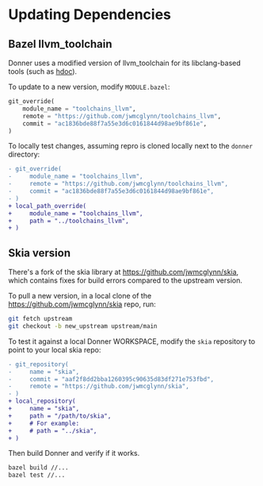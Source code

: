 # Updating Dependencies

## Bazel llvm_toolchain

Donner uses a modified version of llvm_toolchain for its libclang-based tools (such as [hdoc](devtools/generating_documentation.md)).

To update to a new version, modify `MODULE.bazel`:

```py
git_override(
    module_name = "toolchains_llvm",
    remote = "https://github.com/jwmcglynn/toolchains_llvm",
    commit = "ac1836bde88f7a55e3d6c0161844d98ae9bf861e",
)
```

To locally test changes, assuming repro is cloned locally next to the `donner` directory:

```diff
- git_override(
-     module_name = "toolchains_llvm",
-     remote = "https://github.com/jwmcglynn/toolchains_llvm",
-     commit = "ac1836bde88f7a55e3d6c0161844d98ae9bf861e",
- )
+ local_path_override(
+     module_name = "toolchains_llvm",
+     path = "../toolchains_llvm",
+ )
```

## Skia version

There's a fork of the skia library at https://github.com/jwmcglynn/skia, which contains fixes for build errors compared to the upstream version.

To pull a new version, in a local clone of the https://github.com/jwmcglynn/skia repo, run:

```bash
git fetch upstream
git checkout -b new_upstream upstream/main
```

To test it against a local Donner WORKSPACE, modify the `skia` repository to point to your local skia repo:

```diff
- git_repository(
-     name = "skia",
-     commit = "aaf2f8dd2bba1260395c90635d83df271e753fbd",
-     remote = "https://github.com/jwmcglynn/skia",
- )
+ local_repository(
+     name = "skia",
+     path = "/path/to/skia",
+     # For example:
+     # path = "../skia",
+ )
```

Then build Donner and verify if it works.

```sh
bazel build //...
bazel test //...
```
